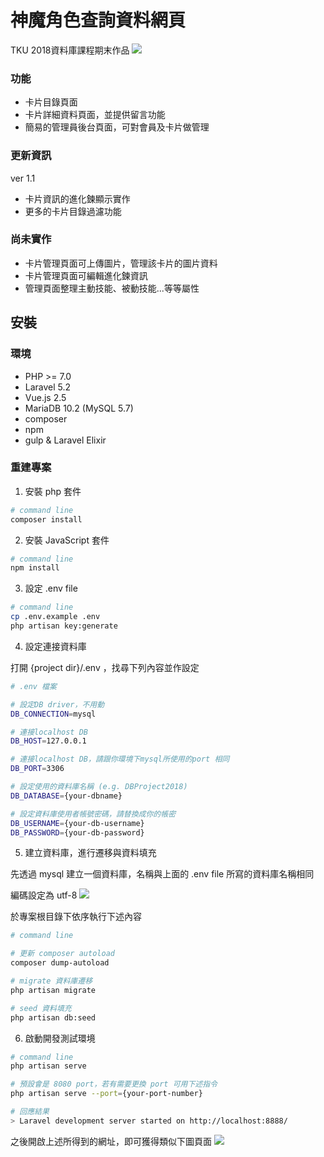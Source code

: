 # 神魔角色查詢資料網頁

TKU 2018資料庫課程期末作品
![](https://i.imgur.com/7a80QsB.jpg)

### 功能

* 卡片目錄頁面
* 卡片詳細資料頁面，並提供留言功能
* 簡易的管理員後台頁面，可對會員及卡片做管理

### 更新資訊
ver 1.1
* 卡片資訊的進化鍊顯示實作
* 更多的卡片目錄過濾功能

### 尚未實作
* 卡片管理頁面可上傳圖片，管理該卡片的圖片資料
* 卡片管理頁面可編輯進化鍊資訊
* 管理頁面整理主動技能、被動技能...等等屬性

## 安裝
### 環境
* PHP >= 7.0
* Laravel 5.2
* Vue.js 2.5
* MariaDB 10.2 (MySQL 5.7)
* composer
* npm
* gulp & Laravel Elixir

### 重建專案

1. 安裝 php 套件
```bash
# command line
composer install
```

2. 安裝 JavaScript 套件
```bash
# command line
npm install
```

3. 設定 .env file
```bash
# command line
cp .env.example .env
php artisan key:generate
```

4. 設定連接資料庫

打開 {project dir}/.env ，找尋下列內容並作設定
```bash
# .env 檔案

# 設定DB driver，不用動
DB_CONNECTION=mysql

# 連接localhost DB
DB_HOST=127.0.0.1

# 連接localhost DB，請跟你環境下mysql所使用的port 相同
DB_PORT=3306

# 設定使用的資料庫名稱 (e.g. DBProject2018)
DB_DATABASE={your-dbname}

# 設定資料庫使用者帳號密碼，請替換成你的帳密
DB_USERNAME={your-db-username}
DB_PASSWORD={your-db-password}
```

5. 建立資料庫，進行遷移與資料填充

先透過 mysql 建立一個資料庫，名稱與上面的 .env file 所寫的資料庫名稱相同

編碼設定為 utf-8
![](https://i.imgur.com/8oDveb1.png)

於專案根目錄下依序執行下述內容
```bash
# command line

# 更新 composer autoload
composer dump-autoload

# migrate 資料庫遷移
php artisan migrate

# seed 資料填充
php artisan db:seed
```

6. 啟動開發測試環境
```bash
# command line
php artisan serve

# 預設會是 8080 port，若有需要更換 port 可用下述指令
php artisan serve --port={your-port-number}

# 回應結果
> Laravel development server started on http://localhost:8888/
```

之後開啟上述所得到的網址，即可獲得類似下圖頁面
![](https://i.imgur.com/RAqByUv.png)
